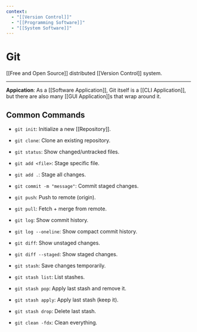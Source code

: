 ```yaml
---
context:
  - "[[Version Control]]"
  - "[[Programming Software]]"
  - "[[System Software]]"
---
```


# Git

[[Free and Open Source]] distributed [[Version Control]] system.

---

**Appication**: As a [[Software Application]], Git itself is a [[CLI Application]], but there are also many [[GUI Application]]s that wrap around it.

## Common Commands

- `git init`: Initialize a new [[Repository]].
- `git clone`: Clone an existing repository.

- `git status`: Show changed/untracked files.
- `git add <file>`: Stage specific file.
- `git add .`: Stage all changes.
- `git commit -m "message"`: Commit staged changes.
- `git push`: Push to remote (origin).
- `git pull`: Fetch + merge from remote.

- `git log`: Show commit history.
- `git log --oneline`: Show compact commit history.
- `git diff`: Show unstaged changes.
- `git diff --staged`: Show staged changes.

- `git stash`: Save changes temporarily.
- `git stash list`: List stashes.
- `git stash pop`: Apply last stash and remove it.
- `git stash apply`: Apply last stash (keep it).
- `git stash drop`: Delete last stash.

- `git clean -fdx`: Clean everything.
